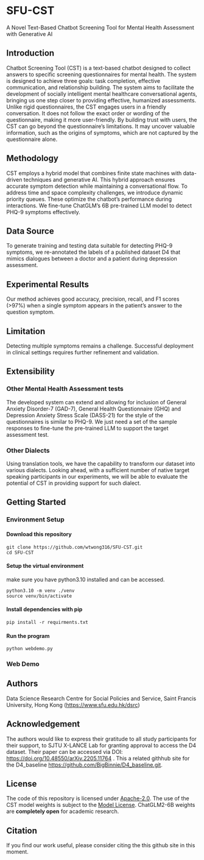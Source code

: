 # SFU-CST
A Novel Text-Based Chatbot Screening Tool for Mental Health Assessment with Generative AI

## Introduction
Chatbot Screening Tool (CST) is a text-based chatbot designed to collect answers to specific screening questionnaires for mental health. The system is designed to achieve three goals: task completion, effective communication, and relationship building. The system aims to facilitate the development of socially intelligent mental healthcare conversational agents, bringing us one step closer to providing effective, humanized assessments. Unlike rigid questionnaires, the CST engages users in a friendly conversation. It does not follow the exact order or wording of the questionnaire, making it more user-friendly. By building trust with users, the CST can go beyond the questionnaire’s limitations. It may uncover valuable information, such as the origins of symptoms, which are not captured by the questionnaire alone.  

## Methodology
CST employs a hybrid model that combines finite state machines with data-driven techniques and generative AI. This hybrid approach ensures accurate symptom detection while maintaining a conversational flow. To address time and space complexity challenges, we introduce dynamic priority queues.  These optimize the chatbot’s performance during interactions. We fine-tune ChatGLM’s 6B pre-trained LLM model to detect PHQ-9 symptoms effectively.

## Data Source
To generate training and testing data suitable for detecting PHQ-9 symptoms, we re-annotated the labels of a published dataset D4 that mimics dialogues between a doctor and a patient during depression assessment.  

## Experimental Results
Our method achieves good accuracy, precision, recall, and F1 scores (>97%) when a single symptom appears in the patient’s answer to the question symptom. 

## Limitation
Detecting multiple symptoms remains a challenge. Successful deployment in clinical settings requires further refinement and validation.

## Extensibility
### Other Mental Health Assessment tests
The developed system can extend and allowing for inclusion of General Anxiety Disorder-7 (GAD-7), General Health Questionnaire (GHQ) and Depression Anxiety Stress Scale (DASS-21) for the style of the questionnaires is similar to PHQ-9. We just need a set of the sample responses to fine-tune the pre-trained LLM to support the target assessment test.

### Other Dialects
Using translation tools, we have the capability to transform our dataset into various dialects. Looking ahead, with a sufficient number of native target speaking participants in our experiments, we will be able to evaluate the potential of CST in providing support for such dialect.

## Getting Started

### Environment Setup
#### Download this repository
```shell
git clone https://github.com/wtwong316/SFU-CST.git
cd SFU-CST
```
#### Setup the virtual environment
make sure you have python3.10 installed and can be accessed.
```shell
python3.10 -m venv ./venv
source venv/bin/activate
```
#### Install dependencies with pip
```shell
pip install -r requirments.txt
```
#### Run the program
```shell
python webdemo.py
```

### Web Demo


## Authors
Data Science Research Centre for Social Policies and Service, Saint Francis University, Hong Kong (https://www.sfu.edu.hk/dsrc)

## Acknowledgement
The authors would like to express their gratitude to all study participants for their support, to SJTU X-LANCE Lab for granting approval to access the D4 dataset. Their paper can be accessed via DOI: https://doi.org/10.48550/arXiv.2205.11764 . 
This a related githhub site for the D4_baseline https://github.com/BigBinnie/D4_baseline.git.

## License

The code of this repository is licensed under [Apache-2.0](https://www.apache.org/licenses/LICENSE-2.0). The use of the CST model weights is subject to the [Model License](MODEL_LICENSE). ChatGLM2-6B weights are **completely open** for academic research.

## Citation

If you find our work useful, please consider citing the this github site in this moment.
